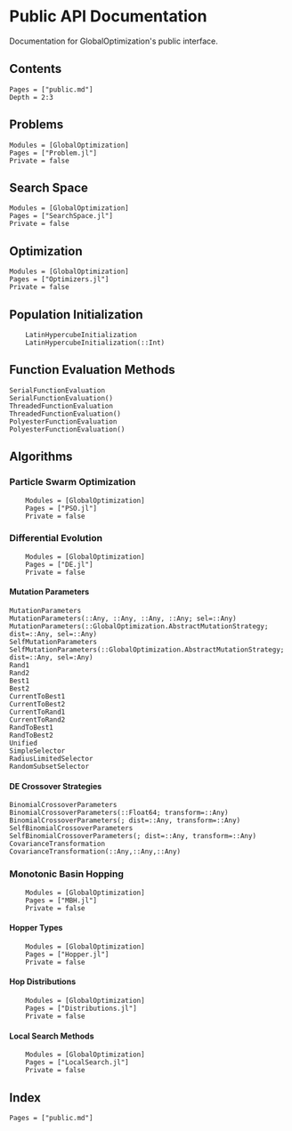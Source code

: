 # Public API Documentation

Documentation for GlobalOptimization's public interface.

## Contents
```@contents
Pages = ["public.md"]
Depth = 2:3
```

## Problems
```@autodocs
Modules = [GlobalOptimization]
Pages = ["Problem.jl"]
Private = false
```

## Search Space
```@autodocs
Modules = [GlobalOptimization]
Pages = ["SearchSpace.jl"]
Private = false
```

## Optimization
```@autodocs
Modules = [GlobalOptimization]
Pages = ["Optimizers.jl"]
Private = false
```

## Population Initialization
```@docs
    LatinHypercubeInitialization
    LatinHypercubeInitialization(::Int)
```

## Function Evaluation Methods
```@docs
SerialFunctionEvaluation
SerialFunctionEvaluation()
ThreadedFunctionEvaluation
ThreadedFunctionEvaluation()
PolyesterFunctionEvaluation
PolyesterFunctionEvaluation()
```

## Algorithms
### Particle Swarm Optimization
```@autodocs
    Modules = [GlobalOptimization]
    Pages = ["PSO.jl"]
    Private = false
```

### Differential Evolution
```@autodocs
    Modules = [GlobalOptimization]
    Pages = ["DE.jl"]
    Private = false
```

#### Mutation Parameters
```@docs 
MutationParameters 
MutationParameters(::Any, ::Any, ::Any, ::Any; sel=::Any)
MutationParameters(::GlobalOptimization.AbstractMutationStrategy; dist=::Any, sel=::Any)
SelfMutationParameters 
SelfMutationParameters(::GlobalOptimization.AbstractMutationStrategy; dist=::Any, sel=:Any)
Rand1
Rand2
Best1
Best2
CurrentToBest1
CurrentToBest2
CurrentToRand1
CurrentToRand2
RandToBest1
RandToBest2
Unified
SimpleSelector
RadiusLimitedSelector
RandomSubsetSelector
```

#### DE Crossover Strategies
```@docs
BinomialCrossoverParameters
BinomialCrossoverParameters(::Float64; transform=::Any)
BinomialCrossoverParameters(; dist=::Any, transform=::Any)
SelfBinomialCrossoverParameters
SelfBinomialCrossoverParameters(; dist=::Any, transform=::Any)
CovarianceTransformation
CovarianceTransformation(::Any,::Any,::Any)
```

### Monotonic Basin Hopping
```@autodocs
    Modules = [GlobalOptimization]
    Pages = ["MBH.jl"]
    Private = false
```

#### Hopper Types
```@autodocs
    Modules = [GlobalOptimization]
    Pages = ["Hopper.jl"]
    Private = false
```

#### Hop Distributions
```@autodocs
    Modules = [GlobalOptimization]
    Pages = ["Distributions.jl"]
    Private = false
```

#### Local Search Methods
```@autodocs
    Modules = [GlobalOptimization]
    Pages = ["LocalSearch.jl"]
    Private = false
```

## Index
```@index
Pages = ["public.md"]
```